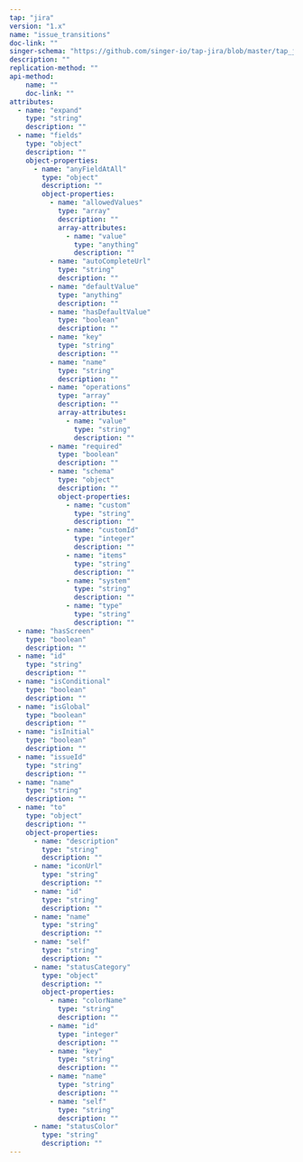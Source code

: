 ```yaml
---
tap: "jira"
version: "1.x"
name: "issue_transitions"
doc-link: ""
singer-schema: "https://github.com/singer-io/tap-jira/blob/master/tap_jira/schemas/issue_transitions.json"
description: ""
replication-method: ""
api-method:
    name: ""
    doc-link: ""
attributes:
  - name: "expand"
    type: "string"
    description: ""
  - name: "fields"
    type: "object"
    description: ""
    object-properties:
      - name: "anyFieldAtAll"
        type: "object"
        description: ""
        object-properties:
          - name: "allowedValues"
            type: "array"
            description: ""
            array-attributes:
              - name: "value"
                type: "anything"
                description: ""
          - name: "autoCompleteUrl"
            type: "string"
            description: ""
          - name: "defaultValue"
            type: "anything"
            description: ""
          - name: "hasDefaultValue"
            type: "boolean"
            description: ""
          - name: "key"
            type: "string"
            description: ""
          - name: "name"
            type: "string"
            description: ""
          - name: "operations"
            type: "array"
            description: ""
            array-attributes:
              - name: "value"
                type: "string"
                description: ""
          - name: "required"
            type: "boolean"
            description: ""
          - name: "schema"
            type: "object"
            description: ""
            object-properties:
              - name: "custom"
                type: "string"
                description: ""
              - name: "customId"
                type: "integer"
                description: ""
              - name: "items"
                type: "string"
                description: ""
              - name: "system"
                type: "string"
                description: ""
              - name: "type"
                type: "string"
                description: ""
  - name: "hasScreen"
    type: "boolean"
    description: ""
  - name: "id"
    type: "string"
    description: ""
  - name: "isConditional"
    type: "boolean"
    description: ""
  - name: "isGlobal"
    type: "boolean"
    description: ""
  - name: "isInitial"
    type: "boolean"
    description: ""
  - name: "issueId"
    type: "string"
    description: ""
  - name: "name"
    type: "string"
    description: ""
  - name: "to"
    type: "object"
    description: ""
    object-properties:
      - name: "description"
        type: "string"
        description: ""
      - name: "iconUrl"
        type: "string"
        description: ""
      - name: "id"
        type: "string"
        description: ""
      - name: "name"
        type: "string"
        description: ""
      - name: "self"
        type: "string"
        description: ""
      - name: "statusCategory"
        type: "object"
        description: ""
        object-properties:
          - name: "colorName"
            type: "string"
            description: ""
          - name: "id"
            type: "integer"
            description: ""
          - name: "key"
            type: "string"
            description: ""
          - name: "name"
            type: "string"
            description: ""
          - name: "self"
            type: "string"
            description: ""
      - name: "statusColor"
        type: "string"
        description: ""
---
```

